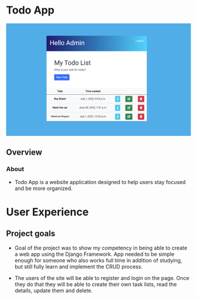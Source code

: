 # Todo App

![Home Page](static/img/home.png)

## Overview

### About
* Todo App is a website application designed to help users stay focused and be more organized.

# User Experience

## Project goals

* Goal of the project was to show my competency in being able to create a web app using the Django Framework. App needed to be simple enough for someone who also works full time in addition of studying, but still fully learn and implement the CRUD process.

* The users of the site will be able to register and login on the page. Once they do that they will be able to create their own task lists, read the details, update them and delete.